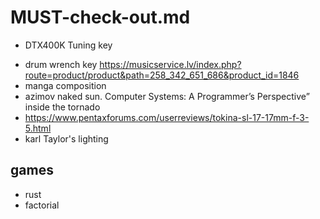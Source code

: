 # MUST-check-out.md 

* DTX400K Tuning key 
- drum wrench key https://musicservice.lv/index.php?route=product/product&path=258_342_651_686&product_id=1846
- manga composition 
- azimov naked sun. 
Computer Systems: A Programmer’s Perspective”
inside the tornado
- https://www.pentaxforums.com/userreviews/tokina-sl-17-17mm-f-3-5.html 
- karl Taylor's lighting

## games 
* rust
* factorial
